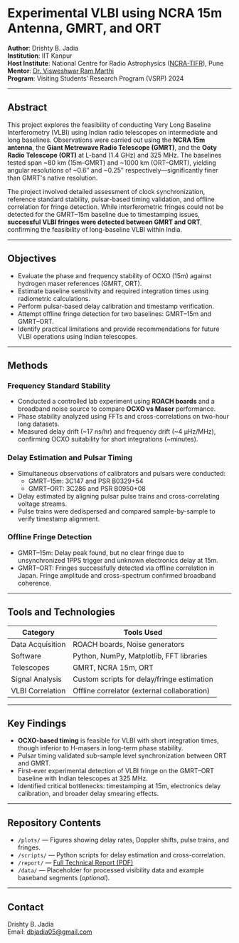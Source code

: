 # Experimental VLBI using NCRA 15m Antenna, GMRT, and ORT

**Author**: Drishty B. Jadia  
**Institution**: IIT Kanpur  
**Host Institute**: National Centre for Radio Astrophysics ([NCRA-TIFR](http://www.ncra.tifr.res.in/ncra/main)), Pune  
**Mentor**: [Dr. Visweshwar Ram Marthi](http://www.ncra.tifr.res.in/~viswesh/)  
**Program**: Visiting Students’ Research Program (VSRP) 2024  

---

## Abstract

This project explores the feasibility of conducting Very Long Baseline Interferometry (VLBI) using Indian radio telescopes on intermediate and long baselines. Observations were carried out using the **NCRA 15m antenna**, the **Giant Metrewave Radio Telescope (GMRT)**, and the **Ooty Radio Telescope (ORT)** at L-band (1.4 GHz) and 325 MHz. The baselines tested span ~80 km (15m–GMRT) and ~1000 km (ORT–GMRT), yielding angular resolutions of ~0.6″ and ~0.25″ respectively—significantly finer than GMRT's native resolution.

The project involved detailed assessment of clock synchronization, reference standard stability, pulsar-based timing validation, and offline correlation for fringe detection. While interferometric fringes could not be detected for the GMRT–15m baseline due to timestamping issues, **successful VLBI fringes were detected between GMRT and ORT**, confirming the feasibility of long-baseline VLBI within India.

---

## Objectives

- Evaluate the phase and frequency stability of OCXO (15m) against hydrogen maser references (GMRT, ORT).
- Estimate baseline sensitivity and required integration times using radiometric calculations.
- Perform pulsar-based delay calibration and timestamp verification.
- Attempt offline fringe detection for two baselines: GMRT–15m and GMRT–ORT.
- Identify practical limitations and provide recommendations for future VLBI operations using Indian telescopes.

---

## Methods

### Frequency Standard Stability

- Conducted a controlled lab experiment using **ROACH boards** and a broadband noise source to compare **OCXO vs Maser** performance.
- Phase stability analyzed using FFTs and cross-correlations on two-hour long datasets.
- Measured delay drift (~17 ns/hr) and frequency drift (~4 µHz/MHz), confirming OCXO suitability for short integrations (~minutes).

### Delay Estimation and Pulsar Timing

- Simultaneous observations of calibrators and pulsars were conducted:
  - GMRT–15m: 3C147 and PSR B0329+54
  - GMRT–ORT: 3C286 and PSR B0950+08
- Delay estimated by aligning pulsar pulse trains and cross-correlating voltage streams.
- Pulse trains were dedispersed and compared sample-by-sample to verify timestamp alignment.

### Offline Fringe Detection

- GMRT–15m: Delay peak found, but no clear fringe due to unsynchronized 1PPS trigger and unknown electronics delay at 15m.
- GMRT–ORT: Fringes successfully detected via offline correlation in Japan. Fringe amplitude and cross-spectrum confirmed broadband coherence.

---

## Tools and Technologies

| Category         | Tools Used                                 |
|------------------|---------------------------------------------|
| Data Acquisition | ROACH boards, Noise generators              |
| Software         | Python, NumPy, Matplotlib, FFT libraries    |
| Telescopes       | GMRT, NCRA 15m, ORT                         |
| Signal Analysis  | Custom scripts for delay/fringe estimation  |
| VLBI Correlation | Offline correlator (external collaboration) |

---

## Key Findings

- **OCXO-based timing** is feasible for VLBI with short integration times, though inferior to H-masers in long-term phase stability.
- Pulsar timing validated sub-sample level synchronization between ORT and GMRT.
- First-ever experimental detection of VLBI fringe on the GMRT–ORT baseline with Indian telescopes at 325 MHz.
- Identified critical bottlenecks: timestamping at 15m, electronics delay calibration, and broader delay smearing effects.

---

## Repository Contents

- `/plots/` — Figures showing delay rates, Doppler shifts, pulse trains, and fringes.
- `/scripts/` — Python scripts for delay estimation and cross-correlation.
- `/report/` — [Full Technical Report (PDF)](./VSRP_REPORT.pdf)
- `/data/` — Placeholder for processed visibility data and example baseband segments (*optional*).

---

## Contact

Drishty B. Jadia  
Email: dbjadia05@gmail.com  
